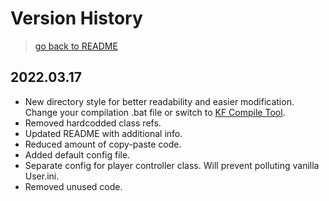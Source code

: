 # Version History

> [go back to README](../README.md 'go back to Table of Content')

## 2022.03.17

- New directory style for better readability and easier modification. Change your compilation .bat file or switch to [KF Compile Tool](https://github.com/InsultingPros/KFCompileTool).
- Removed hardcodded class refs.
- Updated README with additional info.
- Reduced amount of copy-paste code.
- Added default config file.
- Separate config for player controller class. Will prevent polluting vanilla User.ini.
- Removed unused code.
